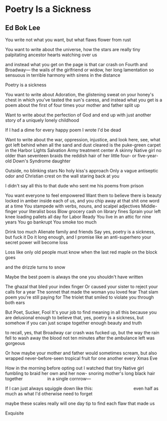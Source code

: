 # Poetry Is a Sickness
## Ed Bok Lee
You write not what you want,
but what flaws flower from rust

You want to write about the universe,
how the stars are really tiny palpitating ancestor hearts
watching over us

and instead what you get on the page
is that car crash on Fourth and Broadway—
the wails of the girlfriend or widow,
her long lamentation so sensuous
in terrible harmony with sirens in the distance

Poetry is a sickness

You want to write about Adoration,
the glistening sweat on your honey's chest
in which you've tasted the sun's caress,
and instead what you get
is a poem about the first of four times
your mother and father split up

Want to write about the perfection of God
and end up with just another story
of a uniquely lonely childhood

If I had a dime for every happy poem I wrote
I'd be dead

Want to write about the war, oppression, injustice,
and look here, see, what got left behind
when all the sand and dust cleared
is the puke-green carpet in the Harbor Lights Salvation Army treatment center
A skinny Native girl no older than seventeen
braids the reddish hair
of her little four- or five-year-old Down's Syndrome daughter

Outside, no blinking stars
No holy kiss's approach
Only a vague antiseptic odor and Christian crest on the wall staring back at
you

I didn't say all this to that dude who sent me his poems
from prison

You want everyone to feel empowered
Want them to believe there is beauty locked in amber
inside each of us, and you chip away at that shit
one word at a time
You stampede with verbs, nouns, and scalpel adjectives
Middle-finger your literalist boss
Blow grocery cash on library fines
Sprain your left knee loading pallets all day for Labor Ready
You live in an attic for nine years
You go bankrupt
You smoke too much


Drink too much
Alienate family and friends
Say yes, poetry is a sickness, but fuck it
Do it long enough, and I promise like an anti-superhero
your secret power will become loss

Loss like only old people must know
when the last red maple on the block goes

and the drizzle turns to snow

Maybe the best poem is always the one you shouldn't have written

The ghazal that bled your index finger
Or caused your sister to reject your calls for a year
The sonnet that made the woman you loved fear
That slam poem you're still paying for
The triolet that smiled to violate you
through both ears

But Poet, Sucker, Fool
It's your job
to find meaning in all this because
you are delusional enough to believe
that, yes, poetry is a sickness,
but somehow if you can just scrape together enough beauty and truth

to recall, yes, that Broadway car crash was fucked up,
but the way the rain fell to wash away the blood
not ten minutes after the ambulance left
was gorgeous

Or how maybe your mother and father would sometimes scream,
but also wrapped never-before-seen tropical
fruit for one another every Xmas Eve

How in the morning before opting out I watched
that tiny Native girl fumbling
to braid her own and her now-
snoring mother's long black hair
together
                   in a single cornrow—

If I can just always squiggle
down like this:
                                even half as much
as what I'd otherwise need
to forget

maybe these scales
really will one day tip
to find each flaw that made us

Exquisite